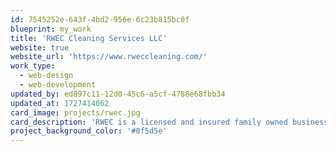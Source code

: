 ```yaml
---
id: 7545252e-643f-4bd2-956e-6c23b815bc0f
blueprint: my_work
title: 'RWEC Cleaning Services LLC'
website: true
website_url: 'https://www.rweccleaning.com/'
work_type:
  - web-design
  - web-development
updated_by: ed897c11-12d0-45c6-a5cf-4788e68fbb34
updated_at: 1727414062
card_image: projects/rwec.jpg
card_description: 'RWEC is a licensed and insured family owned business in Mississippi. They currently serve the Biloxi MS, Long Beach MS, Ocean Springs MS, and Gulfport MS communities. Their services include window cleaning (commercial and residential), pressure washing, and gutter cleaning.'
project_background_color: '#0f5d5e'
---
```

